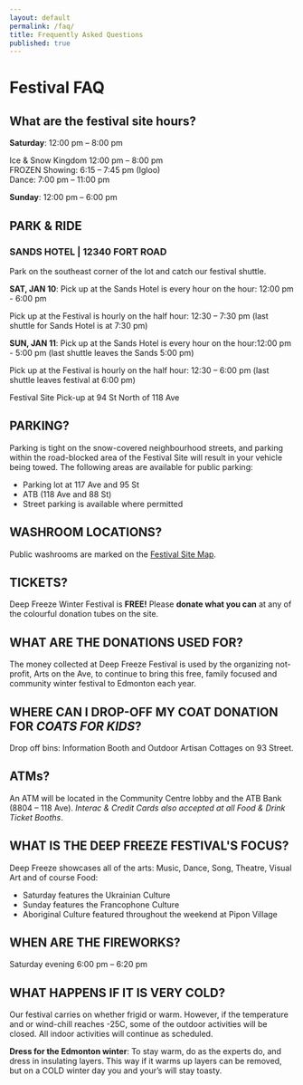 ```yaml
---
layout: default
permalink: /faq/
title: Frequently Asked Questions
published: true
---
```


# Festival FAQ

## What are the festival site hours?

**Saturday**: 12:00 pm – 8:00 pm

Ice & Snow Kingdom 12:00 pm – 8:00 pm  
FROZEN Showing: 6:15 – 7:45 pm (Igloo)  
Dance: 7:00 pm – 11:00 pm

**Sunday**: 12:00 pm – 6:00 pm


## PARK & RIDE
### SANDS HOTEL | 12340 FORT ROAD

Park on the southeast corner of the lot and catch our festival shuttle.

**SAT, JAN 10**: Pick up at the Sands Hotel is every hour on the hour: 12:00 pm - 6:00 pm

Pick up at the Festival is hourly on the half hour: 12:30 – 7:30 pm (last shuttle for Sands Hotel is at 7:30 pm)

**SUN, JAN 11**: Pick up at the Sands Hotel is every hour on the hour:12:00 pm - 5:00 pm (last shuttle leaves the Sands 5:00 pm)

Pick up at the Festival is hourly on the half hour: 12:30 – 6:00 pm (last shuttle leaves festival at 6:00 pm)

Festival Site Pick-up at 94 St North of 118 Ave

## PARKING?
Parking is tight on the snow-covered neighbourhood streets, and parking within the road-blocked area of the Festival Site will result in your vehicle being towed. The following areas are available for public parking:

- Parking lot at 117 Ave and 95 St
- ATB (118 Ave and 88 St)
- Street parking is available where permitted

## WASHROOM LOCATIONS?

Public washrooms are marked on the [Festival Site Map](/location/).

## TICKETS?
Deep Freeze Winter Festival is **FREE!** Please **donate what you can** at any of the colourful donation tubes on the site.

## WHAT ARE THE DONATIONS USED FOR?
The money collected at Deep Freeze Festival is used by the organizing not-profit, Arts on the Ave, to continue to bring this free, family focused and community winter festival to Edmonton each year.

## WHERE CAN I DROP-OFF MY COAT DONATION FOR *COATS FOR KIDS*?
Drop off bins: Information Booth and Outdoor Artisan Cottages on 93 Street.

## ATMs?
An ATM will be located in the Community Centre lobby and the ATB Bank (8804 – 118 Ave). *Interac & Credit Cards also accepted at all Food & Drink Ticket Booths*.

## WHAT IS THE DEEP FREEZE FESTIVAL'S FOCUS?
Deep Freeze showcases all of the arts: Music, Dance, Song, Theatre, Visual Art and of course Food: 

- Saturday features the Ukrainian Culture
- Sunday features the Francophone Culture
- Aboriginal Culture featured throughout the weekend at Pipon Village

## WHEN ARE THE FIREWORKS?
Saturday evening 6:00 pm – 6:20 pm

## WHAT HAPPENS IF IT IS VERY COLD?
Our festival carries on whether frigid or warm. However, if the temperature and or wind-chill reaches -25C, some of the outdoor activities will be closed. All indoor activities will continue as scheduled.

**Dress for the Edmonton winter**: To stay warm, do as the experts do, and dress in insulating layers. This way if it warms up layers can be removed, but on a COLD winter day you and your’s will stay toasty.
